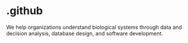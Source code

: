 # .github
We help organizations understand biological systems through data and decision analysis, database design, and software development.
